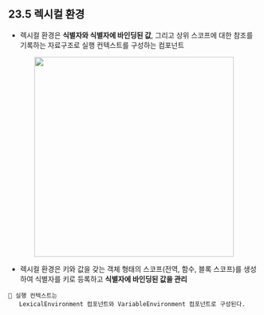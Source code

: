 ## 23.5 렉시컬 환경

- 렉시컬 환경은 **식별자와 식별자에 바인딩된 값**, 그리고 상위 스코프에 대한 참조를 기록하는 자료구조로 실행 컨텍스트를 구성하는 컴포넌트

<p align="center"><img src="https://velog.velcdn.com/images/sarang_daddy/post/78d685b2-e05e-41cd-8125-73f23bb16a83/image.png" width="400"/></p>


- 렉시컬 환경은 키와 값을 갖는 객체 형태의 스코프(전역, 함수, 블록 스코프)를 생성하여 식별자를 키로 등록하고 **식별자에 바인딩된 값을 관리**

```
🤔 실행 컨텍스트는
   LexicalEnvironment 컴포넌트와 VariableEnvironment 컴포넌트로 구성된다.
```


